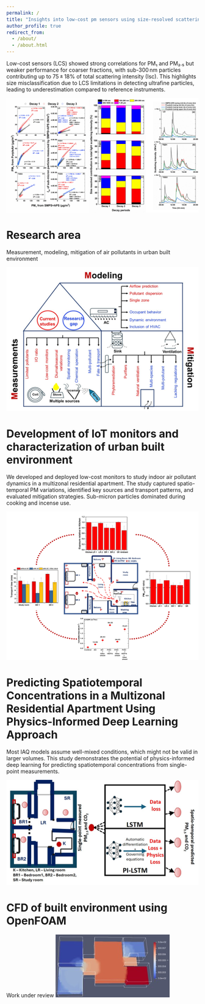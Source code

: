 ```yaml
---
permalink: /
title: "Insights into low-cost pm sensors using size-resolved scattering intensity"
author_profile: true
redirect_from: 
  - /about/
  - /about.html
---
```


Low-cost sensors (LCS) showed strong correlations for PM₁ and PM₂.₅ but weaker performance for coarser fractions, with sub-300 nm particles contributing up to 75 ± 18% of total scattering intensity (Isc). This highlights size misclassification due to LCS limitations in detecting ultrafine particles, leading to underestimation compared to reference instruments.

![Scattering](/images/Scattering.jpg)

Research area
======
Measurement, modeling, mitigation of air pollutants in urban built environment

![Combined](/images/combined.jpg)

Development of IoT monitors and characterization of urban built environment
======
We developed and deployed low-cost monitors to study indoor air pollutant dynamics in a multizonal residential apartment. The study captured spatio-temporal PM variations, identified key sources and transport patterns, and evaluated mitigation strategies. Sub-micron particles dominated during cooking and incense use.

![Characterization](/images/charac.jpg)

Predicting Spatiotemporal Concentrations in a Multizonal Residential Apartment Using Physics-Informed Deep Learning Approach
======
Most IAQ models assume well-mixed conditions, which might not be valid in larger volumes. This study demonstrates the potential of physics-informed deep learning for predicting spatiotemporal concentrations from single-point measurements.

![Characterization](/images/GA.jpg)

CFD of built environment using OpenFOAM
======
Work under review
![CFD](/images/cfd.jpg)

